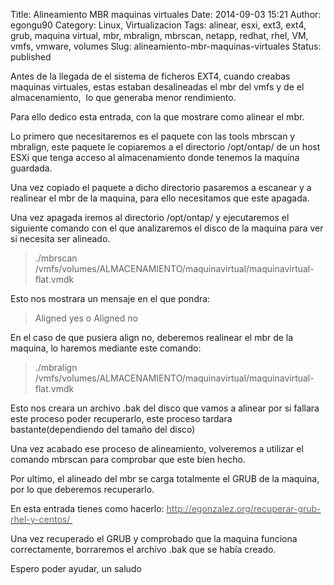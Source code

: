 Title: Alineamiento MBR maquinas virtuales
Date: 2014-09-03 15:21
Author: egongu90
Category: Linux, Virtualizacion
Tags: alinear, esxi, ext3, ext4, grub, maquina virtual, mbr, mbralign, mbrscan, netapp, redhat, rhel, VM, vmfs, vmware, volumes
Slug: alineamiento-mbr-maquinas-virtuales
Status: published

Antes de la llegada de el sistema de ficheros EXT4, cuando creabas
maquinas virtuales, estas estaban desalineadas el mbr del vmfs y de el
almacenamiento,  lo que generaba menor rendimiento.<!--more-->

Para ello dedico esta entrada, con la que mostrare como alinear el mbr.

Lo primero que necesitaremos es el paquete con las tools mbrscan y
mbralign, este paquete le copiaremos a el directorio /opt/ontap/ de un
host ESXi que tenga acceso al almacenamiento donde tenemos la maquina
guardada.

Una vez copiado el paquete a dicho directorio pasaremos a escanear y a
realinear el mbr de la maquina, para ello necesitamos que este apagada.

Una vez apagada iremos al directorio /opt/ontap/ y ejecutaremos el
siguiente comando con el que analizaremos el disco de la maquina para
ver si necesita ser alineado.

> ./mbrscan
> /vmfs/volumes/ALMACENAMIENTO/maquinavirtual/maquinavirtual-flat.vmdk

Esto nos mostrara un mensaje en el que pondra:

> Aligned yes o Aligned no

En el caso de que pusiera align no, deberemos realinear el mbr de la
maquina, lo haremos mediante este comando:

> ./mbralign
> /vmfs/volumes/ALMACENAMIENTO/maquinavirtual/maquinavirtual-flat.vmdk

Esto nos creara un archivo .bak del disco que vamos a alinear por si
fallara este proceso poder recuperarlo, este proceso tardara
bastante(dependiendo del tamaño del disco)

Una vez acabado ese proceso de alineamiento, volveremos a utilizar el
comando mbrscan para comprobar que este bien hecho.

Por ultimo, el alineado del mbr se carga totalmente el GRUB de la
maquina, por lo que deberemos recuperarlo.

En esta entrada tienes como hacerlo: [<span id="sample-permalink"
style="color: #666666;" tabindex="-1">http://egonzalez.org/<span
id="editable-post-name"
title="Enlace permanente temporal. Haz clic para editar esta parte.">recuperar-grub-rhel-y-centos</span>/</span><span
style="color: #666666;"> </span>](http://egonzalez.org/recuperar-grub-rhel-y-centos/%20 "Recuperar GRUB RHEL y CentOS")

Una vez recuperado el GRUB y comprobado que la maquina funciona
correctamente, borraremos el archivo .bak que se había creado.

Espero poder ayudar, un saludo
